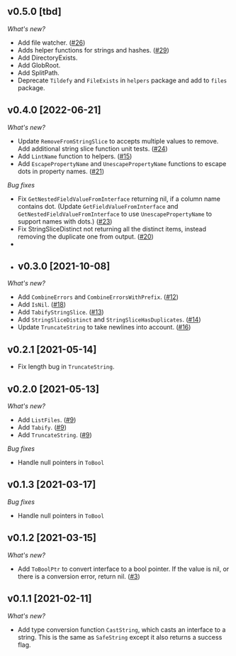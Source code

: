 ## v0.5.0 [tbd]
_What's new?_
* Add file watcher. ([#26](https://github.com/turbot/go-kit/issues/26))
* Adds helper functions for strings and hashes. ([#29](https://github.com/turbot/go-kit/issues/29))
* Add DirectoryExists.
* Add GlobRoot.
* Add SplitPath.
* Deprecate `Tildefy` and `FileExists` in `helpers` package and add to `files` package.

## v0.4.0 [2022-06-21]
_What's new?_
* Update `RemoveFromStringSlice` to accepts multiple values to remove. Add additional string slice function unit tests.  ([#24](https://github.com/turbot/go-kit/issues/24))
* Add `LintName` function to helpers.  ([#15](https://github.com/turbot/go-kit/issues/15))
* Add `EscapePropertyName` and `UnescapePropertyName` functions to escape dots in property names. ([#21](https://github.com/turbot/go-kit/issues/21))

_Bug fixes_
* Fix `GetNestedFieldValueFromInterface` returning nil, if a column name contains dot. (Update `GetFieldValueFromInterface` and `GetNestedFieldValueFromInterface` to use `UnescapePropertyName` to support names with dots.) ([#23](https://github.com/turbot/go-kit/issues/23))
* Fix StringSliceDistinct not returning all the distinct items, instead removing the duplicate one from output. ([#20](https://github.com/turbot/go-kit/issues/20))
* 
* ## v0.3.0 [2021-10-08]
_What's new?_
* Add `CombineErrors` and `CombineErrorsWithPrefix`. ([#12](https://github.com/turbot/go-kit/issues/12)) 
* Add `IsNil`. ([#18](https://github.com/turbot/go-kit/issues/18))
* Add `TabifyStringSlice`. ([#13](https://github.com/turbot/go-kit/issues/13)) 
* Add `StringSliceDistinct` and `StringSliceHasDuplicates`. ([#14](https://github.com/turbot/go-kit/issues/14)) 
* Update `TruncateString` to take newlines into account. ([#16](https://github.com/turbot/go-kit/issues/16)) 

## v0.2.1 [2021-05-14]
* Fix length bug in `TruncateString`.


## v0.2.0 [2021-05-13]
_What's new?_
* Add `ListFiles`. ([#9](https://github.com/turbot/go-kit/issues/9)) 
* Add `Tabify`. ([#9](https://github.com/turbot/go-kit/issues/10)) 
* Add `TruncateString`. ([#9](https://github.com/turbot/go-kit/issues/7)) 

_Bug fixes_
* Handle null pointers in `ToBool`
 
## v0.1.3 [2021-03-17]

_Bug fixes_
* Handle null pointers in `ToBool`

## v0.1.2 [2021-03-15]

_What's new?_
* Add `ToBoolPtr` to convert interface to a bool pointer. If the value is nil, or there is a conversion error, return nil. ([#3](https://github.com/turbot/go-kit/issues/3))
  
## v0.1.1 [2021-02-11]

_What's new?_
* Add type conversion function `CastString`, which casts an interface to a string. This is the same as `SafeString` except it also returns a success flag.